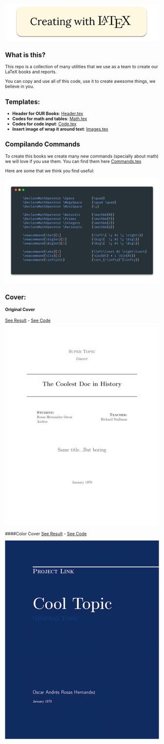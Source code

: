 ![](Graphics/CreatingWithLaTeX.png)

## What is this?
This repo is a collection of many utilities that we use as a
team to create our LaTeX books and reports.

You can copy and use all of this code, use it to create awesome things, we believe in you.

## Templates: 
- **Header for OUR Books**: [Header.tex](MyHeaderForHugeFiles.tex)
- **Codes for math and tables**: [Math.tex](Math.tex)
- **Codes for code input**: [Code.tex](Code.tex)
- **Insert image of wrap it around text**: [Images.tex](Images.tex)

## Compilando Commands
To create this books we create many new commands  (specially about math) we will love if you
use them. You can find them here 
[Commands.tex](Commands.tex) 

Here are some that we think you find useful:

![](Graphics/Examples.png)

## Cover:

#### Original Cover
[See Result](CoverBlackAndWhite.pdf) -
[See Code](CoverBlackAndWhite.tex)

![](Graphics/CoverBlackAndWhite.png)


####Color Cover
[See Result](CoverColor.pdf) - 
[See Code](CoverColor.tex)

![](Graphics/CoverColor.png)

